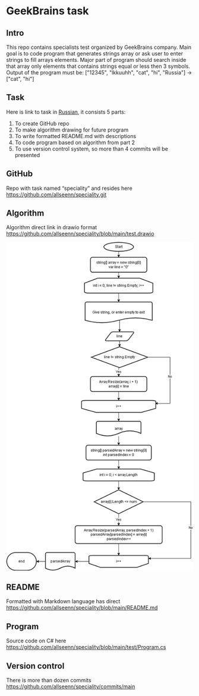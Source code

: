 # GeekBrains task
## Intro
This repo contains specialists test organized by GeekBrains company.
Main goal is to code program that generates strings array or ask user to enter strings to fill arrays elements. Major part of program should search inside that array only elements that contains strings equal or less then 3 symbols. Output of the program must be:
["12345", "lkkuuhh", "cat", "hi", "Russia"] -> ["cat", "hi"]
 
## Task
Here is link to task in [Russian](test.jpg), it consists 5 parts:
1. To create GitHub repo
2. To make algorithm drawing for future program
3. To write formatted README.md with descriptions
4. To code program based on algorithm from part 2
5. To use version control system, so more than 4 commits will be presented

## GitHub
Repo with task named “speciality” and resides here https://github.com/allseenn/speciality.git
## Algorithm
Algorithm direct link in drawio format https://github.com/allseenn/speciality/blob/main/test.drawio

![Algorithm](test.png)

## README
Formatted with Markdown language has direct https://github.com/allseenn/speciality/blob/main/README.md
## Program
Source code on C# here https://github.com/allseenn/speciality/blob/main/test/Program.cs
## Version control
There is more than dozen commits https://github.com/allseenn/speciality/commits/main

